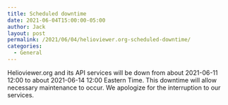 ```yaml
---
title: Scheduled downtime
date: 2021-06-04T15:00:00-05:00
author: Jack
layout: post
permalink: /2021/06/04/helioviewer.org-scheduled-downtime/
categories:
  - General
---
```

Helioviewer.org and its API services will be down from about 2021-06-11 12:00 to about 2021-06-14 12:00 Eastern Time.
This downtime will allow necessary maintenance to occur.
We apologize for the interruption to our services.
